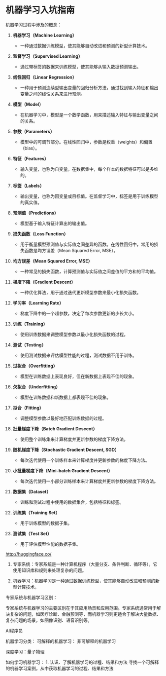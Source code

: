 # 机器学习入坑指南
机器学习过程中涉及的概念：
1. **机器学习（Machine Learning）**
   - 一种通过数据训练模型，使其能够自动改进和预测的新型计算技术。

2. **监督学习（Supervised Learning）**
   - 通过带标签的数据来训练模型，使其能够从输入数据预测输出。

3. **线性回归（Linear Regression）**
   - 一种用于预测连续型输出变量的回归分析方法，通过找到输入特征和输出变量之间的线性关系来进行预测。

4. **模型（Model）**
   - 在机器学习中，模型是一个数学函数，用来描述输入特征与输出变量之间的关系。

5. **参数（Parameters）**
   - 模型中的可调节部分。在线性回归中，参数是权重（weights）和偏置（bias）。

6. **特征（Features）**
   - 输入变量，也称为自变量。在数据集中，每个样本的数据特征可以是多维的。

7. **标签（Labels）**
   - 输出变量，也称为因变量或目标值。在监督学习中，标签是用于训练模型的真实值。

8. **预测值（Predictions）**
   - 模型基于输入特征计算出的输出值。

9. **损失函数（Loss Function）**
   - 用于衡量模型预测值与实际值之间差异的函数。在线性回归中，常用的损失函数是均方误差（Mean Squared Error, MSE）。

10. **均方误差（Mean Squared Error, MSE）**
    - 一种常见的损失函数，计算预测值与实际值之间差值的平方和的平均值。

11. **梯度下降（Gradient Descent）**
    - 一种优化算法，用于通过迭代更新模型参数来最小化损失函数。

12. **学习率（Learning Rate）**
    - 梯度下降中的一个超参数，决定了每次参数更新的步长大小。

13. **训练（Training）**
    - 使用训练数据来调整模型参数以最小化损失函数的过程。

14. **测试（Testing）**
    - 使用测试数据来评估模型性能的过程，测试数据不用于训练。

15. **过拟合（Overfitting）**
    - 模型在训练数据上表现良好，但在新数据上表现不佳的现象。

16. **欠拟合（Underfitting）**
    - 模型在训练数据和新数据上都表现不佳的现象。

17. **拟合（Fitting）**
    - 调整模型参数以最好地匹配训练数据的过程。

18. **批量梯度下降（Batch Gradient Descent）**
    - 使用整个训练集来计算梯度并更新参数的梯度下降方法。

19. **随机梯度下降（Stochastic Gradient Descent, SGD）**
    - 每次迭代使用一个训练样本来计算梯度并更新参数的梯度下降方法。

20. **小批量梯度下降（Mini-batch Gradient Descent）**
    - 每次迭代使用一小部分训练样本来计算梯度并更新参数的梯度下降方法。

21. **数据集（Dataset）**
    - 训练和测试过程中使用的数据集合，包括特征和标签。

22. **训练集（Training Set）**
    - 用于训练模型的数据子集。

23. **测试集（Test Set）**
    - 用于评估模型性能的数据子集。


http://huggingface.co/ 

1. 专家系统：专家系统是一种计算机程序（大量分支、条件判断、循环等），它使用知识库和规则来处理复杂的问题。

2. 机器学习：机器学习是一种通过数据训练模型，使其能够自动改进和预测的新型计算技术。

专家系统与机器学习区别：

专家系统与机器学习的主要区别在于其应用场景和应用范围。专家系统通常用于解决复杂的问题，如医疗诊断、金融预测等，而机器学习则更适合于解决大量数据、复杂问题的场景，如图像识别、语音识别等。

AI程序员

机器学习分类：
    可解释的机器学习：
    非可解释的机器学习

深度学习：量子物理

如何学习机器学习：
    1. 认识、了解机器学习的过程、结果和方法
        寻找一个可解释的机器学习案例，从中获取机器学习的过程、结果和方法

        


